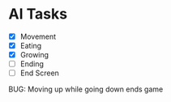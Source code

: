 # AI Tasks

- [X] Movement
- [X] Eating
- [X] Growing
- [ ] Ending
- [ ] End Screen

BUG: Moving up while going down ends game
